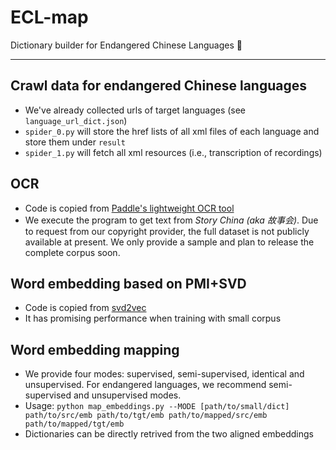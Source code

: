 # ECL-map
Dictionary builder for Endangered Chinese Languages :book:

-------

## Crawl data for endangered Chinese languages
- We've already collected urls of target languages (see `language_url_dict.json`)
- `spider_0.py` will store the href lists of all xml files of each language and store them under `result`
- `spider_1.py` will fetch all xml resources (i.e., transcription of recordings)

## OCR
- Code is copied from [Paddle's lightweight OCR tool](https://github.com/PaddlePaddle/PaddleOCR)
- We execute the program to get text from *Story China (aka 故事会)*. Due to request from our copyright provider, the full dataset is not publicly available at present. We only provide a sample and plan to release the complete corpus soon.

## Word embedding based on PMI+SVD
- Code is copied from [svd2vec](https://github.com/valentinp72/svd2vec)
- It has promising performance when training with small corpus

## Word embedding mapping
- We provide four modes: supervised, semi-supervised, identical and unsupervised. For endangered languages, we recommend semi-supervised and unsupervised modes.
- Usage: `python map_embeddings.py --MODE [path/to/small/dict] path/to/src/emb path/to/tgt/emb path/to/mapped/src/emb path/to/mapped/tgt/emb`
- Dictionaries can be directly retrived from the two aligned embeddings

